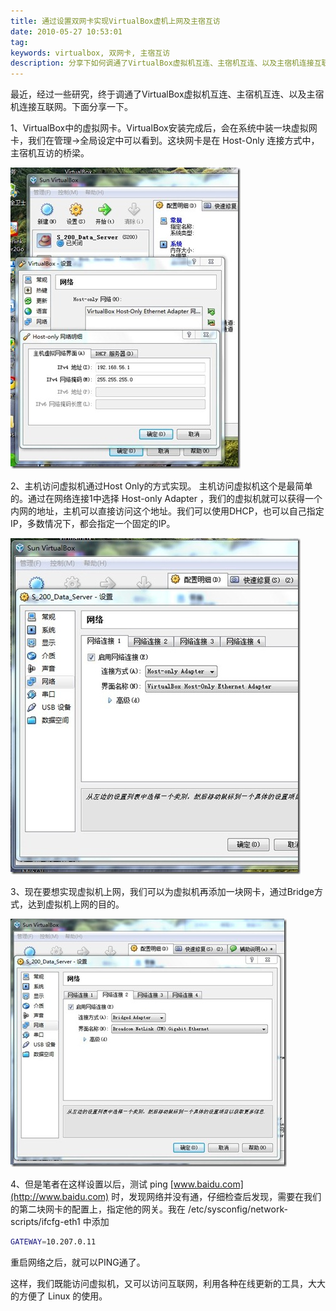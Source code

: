 ```yaml
---
title: 通过设置双网卡实现VirtualBox虚机上网及主宿互访
date: 2010-05-27 10:53:01
tag: 
keywords: virtualbox, 双网卡, 主宿互访
description: 分享下如何调通了VirtualBox虚拟机互连、主宿机互连、以及主宿机连接互联网。
---
```


最近，经过一些研究，终于调通了VirtualBox虚拟机互连、主宿机互连、以及主宿机连接互联网。下面分享一下。

1、VirtualBox中的虚拟网卡。VirtualBox安装完成后，会在系统中装一块虚拟网卡，我们在管理->全局设定中可以看到。这块网卡是在 Host-Only 连接方式中，主宿机互访的桥梁。

![](./20100527-virtualbox-network/01.jpg)

2、主机访问虚拟机通过Host Only的方式实现。
主机访问虚拟机这个是最简单的。通过在网络连接1中选择 Host-only Adapter ，我们的虚拟机就可以获得一个内网的地址，主机可以直接访问这个地址。我们可以使用DHCP，也可以自己指定IP，多数情况下，都会指定一个固定的IP。

![](./20100527-virtualbox-network/02.jpg)

3、现在要想实现虚拟机上网，我们可以为虚拟机再添加一块网卡，通过Bridge方式，达到虚拟机上网的目的。

![](./20100527-virtualbox-network/03.jpg)


4、但是笔者在这样设置以后，测试 ping [www.baidu.com](http://www.baidu.com) 时，发现网络并没有通，仔细检查后发现，需要在我们的第二块网卡的配置上，指定他的网关。我在 /etc/sysconfig/network-scripts/ifcfg-eth1 中添加
```sh
GATEWAY=10.207.0.11
```
重启网络之后，就可以PING通了。

这样，我们既能访问虚拟机，又可以访问互联网，利用各种在线更新的工具，大大的方便了 Linux 的使用。